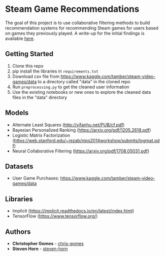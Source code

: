 # Steam Game Recommendations

The goal of this project is to use collaborative filtering methods to build recommendation systems for recommending Steam games for users based on games they previously played. A write-up for the initial findings is available [here](https://ccgomes.com/files/steam_game_recommendations.pdf).

## Getting Started
1. Clone this repo
1. pip install the libraries in `requirements.txt`
1. Download csv file from https://www.kaggle.com/tamber/steam-video-games/data to a directory called "data" in the cloned repo
1. Run `preprocessing.py` to get the cleaned user information
1. Use the existing notebooks or new ones to explore the cleaned data files in the "data" directory

## Models
- Alternate Least Squares (http://yifanhu.net/PUB/cf.pdf)
- Bayesian Personalized Ranking (https://arxiv.org/pdf/1205.2618.pdf)
- Logistic Matrix Factorization (https://web.stanford.edu/~rezab/nips2014workshop/submits/logmat.pdf)
- Neural Collaborative Filtering (https://arxiv.org/pdf/1708.05031.pdf)

## Datasets
- User Game Purchases: https://www.kaggle.com/tamber/steam-video-games/data

## Libraries
- Implicit (https://implicit.readthedocs.io/en/latest/index.html)
- TensorFlow (https://www.tensorflow.org/)

## Authors

* **Christopher Gomes** - [chris-gomes](https://github.com/chris-gomes)
* **Steven Horn** - [steven-horn](https://github.com/steven-horn)
